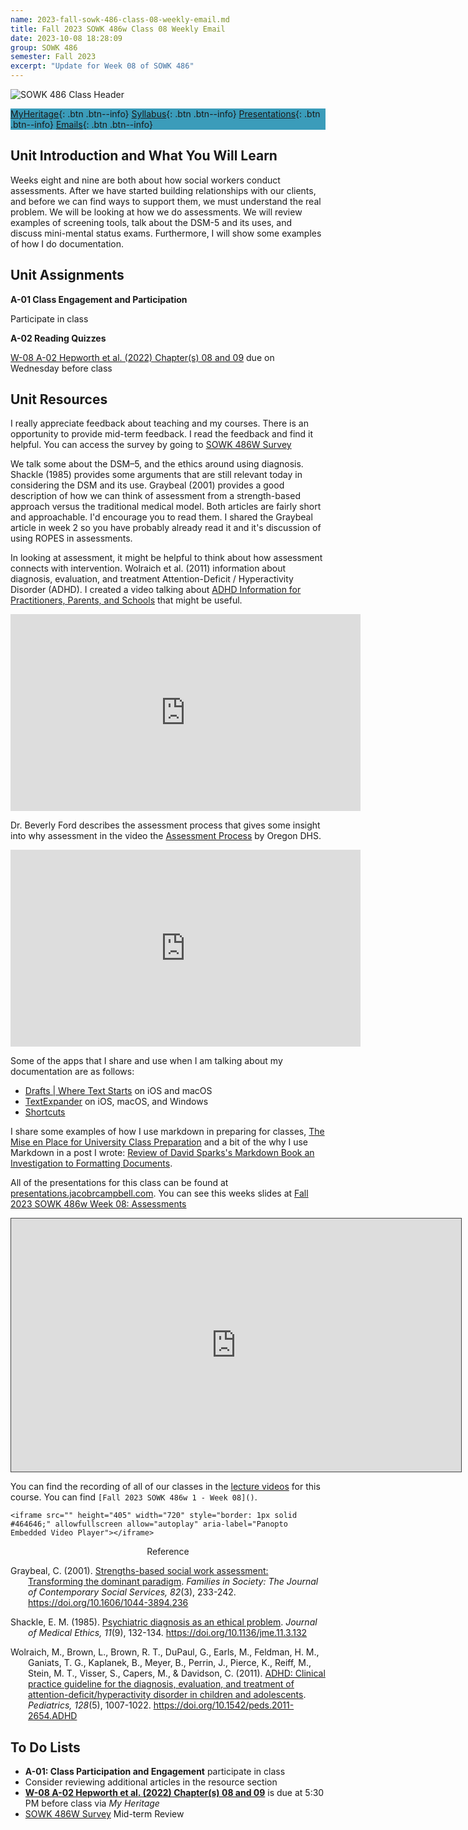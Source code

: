 ```yaml
---
name: 2023-fall-sowk-486-class-08-weekly-email.md
title: Fall 2023 SOWK 486w Class 08 Weekly Email
date: 2023-10-08 18:28:09
group: SOWK 486
semester: Fall 2023
excerpt: "Update for Week 08 of SOWK 486"
---
```


![SOWK 486 Class Header](https://jacobrcampbell.com/assets/media/2020-fall-sowk-486-class-header.png)

<div style="background-color: #3b9cba; width: 100%;" markdown="1">

[MyHeritage](https://myheritage.heritage.edu/ICS/Academics/SOWK/SOWK_486W/2324_FA-SOWK_486W-1/){: .btn .btn--info}
[Syllabus](https://jacobrcampbell.com/assets/media/2023-fall-sowk-486w-1-course-syllabus.pdf){: .btn .btn--info}
[Presentations](https://presentations.jacobrcampbell.com){: .btn .btn--info}
[Emails](https://jacobrcampbell.com/communications/){: .btn .btn--info}

</div>


## Unit Introduction and What You Will Learn

Weeks eight and nine are both about how social workers conduct assessments. After we have started building relationships with our clients, and before we can find ways to support them, we must understand the real problem. We will be looking at how we do assessments. We will review examples of screening tools, talk about the DSM-5 and its uses, and discuss mini-mental status exams. Furthermore, I will show some examples of how I do documentation.


## Unit Assignments


**A-01 Class Engagement and Participation**

Participate in class


**A-02 Reading Quizzes**

[W-08 A-02 Hepworth et al. (2022) Chapter(s) 08 and 09](https://myheritage.heritage.edu/ICS/Academics/SOWK/SOWK_486W/2324_FA-SOWK_486W-1/Assignments.jnz?portlet=Coursework&screen=AssignmentDetailView&screenType=change&id=bf877f69-5d5c-49f2-abaf-8f63a9e87d71) due on Wednesday before class


## Unit Resources

I really appreciate feedback about teaching and my courses. There is an opportunity to provide mid-term feedback. I read the feedback and find it helpful. You can access the survey by going to [SOWK 486W Survey](https://p17.courseval.net/etw/ets/et.asp?CFNK=4E96D4DC-AB65-4368-B6A4-BF6DF43DA1F4&nxappid=HU2&nxmid=GetSurveyForm&wsedrq=N0KBN5S346)

We talk some about the DSM–5, and the ethics around using diagnosis. Shackle (1985) provides some arguments that are still relevant today in considering the DSM and its use. Graybeal (2001) provides a good description of how we can think of assessment from a strength-based approach versus the traditional medical model. Both articles are fairly short and approachable. I'd encourage you to read them. I shared the Graybeal article in week 2 so you have probably already read it and it's discussion of using ROPES in assessments.

In looking at assessment, it might be helpful to think about how assessment connects with intervention. Wolraich et al. (2011) information about diagnosis, evaluation, and treatment Attention-Deficit / Hyperactivity Disorder (ADHD). I created a video talking about [ADHD Information for Practitioners, Parents, and Schools](https://jacobrcampbell.com/blog/2019/01/adhd-information-practitioners-parents-schools/) that might be useful.

<iframe width="560" height="315" src="https://www.youtube.com/embed/o_39K2AjJgo" title="YouTube video player" frameborder="0" allow="accelerometer; autoplay; clipboard-write; encrypted-media; gyroscope; picture-in-picture" allowfullscreen></iframe>

Dr. Beverly Ford describes the assessment process that gives some insight into why assessment in the video the [Assessment Process](https://youtu.be/kagGIylgAnw) by Oregon DHS.

<iframe width="560" height="315" src="https://www.youtube.com/embed/kagGIylgAnw" frameborder="0" allow="accelerometer; autoplay; clipboard-write; encrypted-media; gyroscope; picture-in-picture" allowfullscreen></iframe>

Some of the apps that I share and use when I am talking about my documentation are as follows:

- [Drafts | Where Text Starts](https://getdrafts.com/) on iOS and macOS
- [TextExpander](https://smilesoftware.com/) on iOS, macOS, and Windows
- [Shortcuts](https://support.apple.com/guide/shortcuts/welcome/ios)

I share some examples of how I use markdown in preparing for classes, [The Mise en Place for University Class Preparation](https://jacobrcampbell.com/blog/2019/08/the-mise-en-place-for-university-class-preparation/) and a bit of the why I use Markdown in a post I wrote: [Review of David Sparks's Markdown Book an Investigation to Formatting Documents](https://jacobrcampbell.com/blog/2014/3/review-of-david-sparkss-markdown-book-an-investigation-to-formatting-documents).

All of the presentations for this class can be found at [presentations.jacobrcampbell.com](https://presentations.jacobrcampbell.com). You can see this weeks slides at [Fall 2023 SOWK 486w Week 08: Assessments](https://presentations.jacobrcampbell.com/n1L8kA)

<iframe src="https://presentations.jacobrcampbell.com/n1L8kA/embed" height="405" width="720" style="border: 1px solid #464646;" allowfullscreen allow="autoplay"></iframe>


You can find the recording of all of our classes in the [lecture videos](https://myheritage.heritage.edu/ICS/Academics/SOWK/SOWK_486W/2324_FA-SOWK_486W-1/Lecture_Videos.jnz) for this course. You can find `[Fall 2023 SOWK 486w 1 - Week 08]()`.

`<iframe src="" height="405" width="720" style="border: 1px solid #464646;" allowfullscreen allow="autoplay" aria-label="Panopto Embedded Video Player"></iframe>`


<div style="text-align: center" markdown="1">
Reference
</div>

<div style="margin: 0 0 0 2em; text-indent: -2em;" markdown="1">

Graybeal, C. (2001). [Strengths-based social work assessment: Transforming the dominant paradigm](https://citeseerx.ist.psu.edu/viewdoc/download?doi=10.1.1.467.2933&rep=rep1&type=pdf). _Families in Society: The Journal of Contemporary Social Services, 82_(3), 233-242. <https://doi.org/10.1606/1044-3894.236>

Shackle, E. M. (1985). [Psychiatric diagnosis as an ethical problem](https://www.ncbi.nlm.nih.gov/pmc/articles/PMC1375175/). _Journal of Medical Ethics, 11_(9), 132-134. <https://doi.org/10.1136/jme.11.3.132>

Wolraich, M., Brown, L., Brown, R. T., DuPaul, G., Earls, M., Feldman, H. M., Ganiats, T. G., Kaplanek, B., Meyer, B., Perrin, J., Pierce, K., Reiff, M., Stein, M. T., Visser, S., Capers, M., & Davidson, C. (2011). [ADHD: Clinical practice guideline for the diagnosis, evaluation, and treatment of attention-deficit/hyperactivity disorder in children and adolescents](https://pediatrics.aappublications.org/content/128/5/1007). _Pediatrics, 128_(5), 1007-1022. <https://doi.org/10.1542/peds.2011-2654.ADHD>

</div>


## To Do Lists

- **A-01: Class Participation and Engagement** participate in class
- Consider reviewing additional articles in the resource section
- **[W-08 A-02 Hepworth et al. (2022) Chapter(s) 08 and 09](https://myheritage.heritage.edu/ICS/Academics/SOWK/SOWK_486W/2324_FA-SOWK_486W-1/Assignments.jnz?portlet=Coursework&screen=AssignmentDetailView&screenType=change&id=bf877f69-5d5c-49f2-abaf-8f63a9e87d71)** is due at 5:30 PM before class via _My Heritage_
- [SOWK 486W Survey](https://p17.courseval.net/etw/ets/et.asp?CFNK=48322ED8-6A73-40AB-981A-9BF3CD86A057&nxappid=HU2&nxmid=GetSurveyForm&wsedrq=Y11C38M321) Mid-term Review